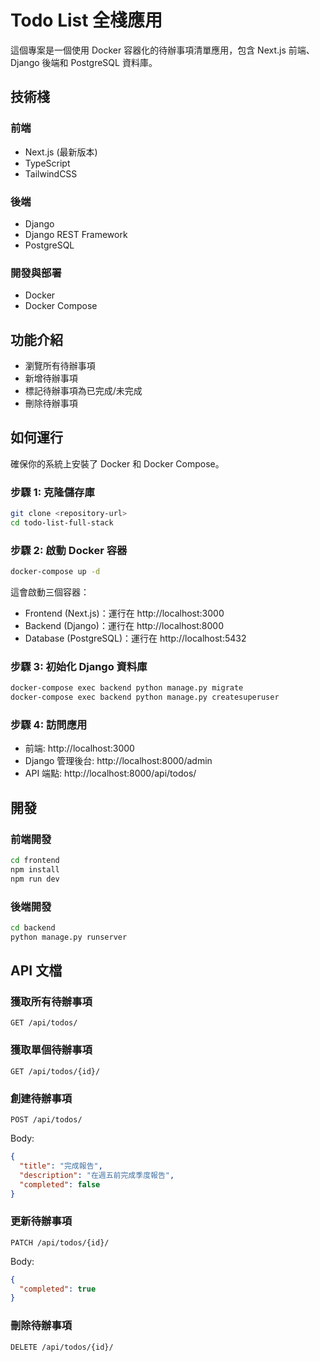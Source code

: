 # Todo List 全棧應用

這個專案是一個使用 Docker 容器化的待辦事項清單應用，包含 Next.js 前端、Django 後端和 PostgreSQL 資料庫。

## 技術棧

### 前端

- Next.js (最新版本)
- TypeScript
- TailwindCSS

### 後端

- Django
- Django REST Framework
- PostgreSQL

### 開發與部署

- Docker
- Docker Compose

## 功能介紹

- 瀏覽所有待辦事項
- 新增待辦事項
- 標記待辦事項為已完成/未完成
- 刪除待辦事項

## 如何運行

確保你的系統上安裝了 Docker 和 Docker Compose。

### 步驟 1: 克隆儲存庫

```bash
git clone <repository-url>
cd todo-list-full-stack
```

### 步驟 2: 啟動 Docker 容器

```bash
docker-compose up -d
```

這會啟動三個容器：

- Frontend (Next.js)：運行在 http://localhost:3000
- Backend (Django)：運行在 http://localhost:8000
- Database (PostgreSQL)：運行在 http://localhost:5432

### 步驟 3: 初始化 Django 資料庫

```bash
docker-compose exec backend python manage.py migrate
docker-compose exec backend python manage.py createsuperuser
```

### 步驟 4: 訪問應用

- 前端: http://localhost:3000
- Django 管理後台: http://localhost:8000/admin
- API 端點: http://localhost:8000/api/todos/

## 開發

### 前端開發

```bash
cd frontend
npm install
npm run dev
```

### 後端開發

```bash
cd backend
python manage.py runserver
```

## API 文檔

### 獲取所有待辦事項

```
GET /api/todos/
```

### 獲取單個待辦事項

```
GET /api/todos/{id}/
```

### 創建待辦事項

```
POST /api/todos/
```

Body:

```json
{
  "title": "完成報告",
  "description": "在週五前完成季度報告",
  "completed": false
}
```

### 更新待辦事項

```
PATCH /api/todos/{id}/
```

Body:

```json
{
  "completed": true
}
```

### 刪除待辦事項

```
DELETE /api/todos/{id}/
```
